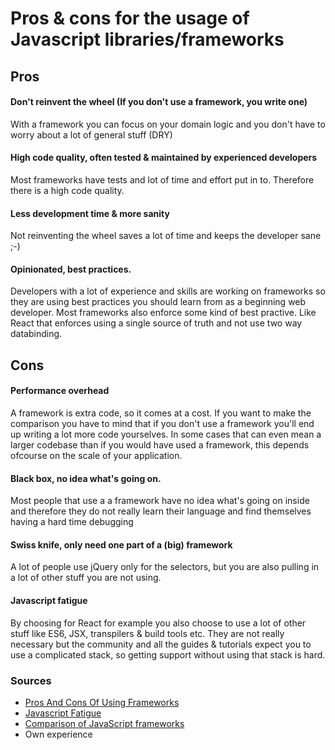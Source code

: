 # Pros & cons for the usage of Javascript libraries/frameworks

## Pros
#### Don't reinvent the wheel (If you don't use a framework, you write one)
With a framework you can focus on your domain logic and you don't have to worry about a lot of general stuff (DRY)
#### High code quality, often tested & maintained by experienced developers
Most frameworks have tests and lot of time and effort put in to. Therefore there is a high code quality.
#### Less development time & more sanity
Not reinventing the wheel saves a lot of time and keeps the developer sane ;-)
#### Opinionated, best practices.
Developers with a lot of experience and skills are working on frameworks so they are using best practices you should learn from as a beginning web developer.
Most frameworks also enforce some kind of best practive. Like React that enforces using a single source of truth and not use two way databinding.

## Cons
#### Performance overhead
A framework is extra code, so it comes at a cost. If you want to make the comparison you have to mind that if you don't use a framework you'll end up writing a lot more code yourselves. In some cases that can even mean a larger codebase than if you would have used a framework, this depends ofcourse on the scale of your application.
#### Black box, no idea what's going on.
Most people that use a a framework have no idea what's going on inside and therefore they do not really learn their language and find themselves having a hard time debugging
#### Swiss knife, only need one part of a (big) framework
A lot of people use jQuery only for the selectors, but you are also pulling in a lot of other stuff you are not using.
#### Javascript fatigue
By choosing for React for example you also choose to use a lot of other stuff like ES6, JSX, transpilers & build tools etc.
They are not really necessary but the community and all the guides & tutorials expect you to use a complicated stack, so getting support without using that stack is hard.

### Sources
* [Pros And Cons Of Using Frameworks](http://1stwebdesigner.com/pros-cons-frameworks/)
* [Javascript Fatigue](https://medium.com/@ericclemmons/javascript-fatigue-48d4011b6fc4#.z81osspmx)
* [Comparison of JavaScript frameworks](https://en.wikipedia.org/wiki/Comparison_of_JavaScript_frameworks)
* Own experience


